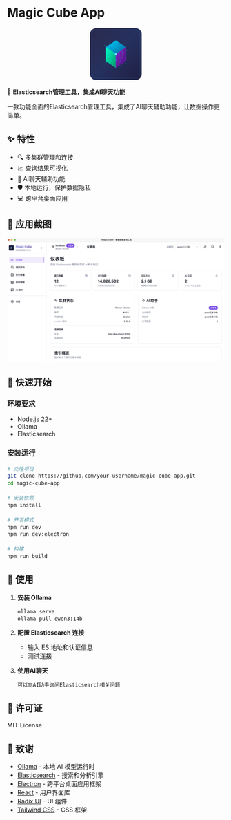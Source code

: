 # Magic Cube App

<div align="center">
  <img src="static/logo.svg" alt="Magic Cube App Logo" width="120" height="120">
</div>

🎯 **Elasticsearch管理工具，集成AI聊天功能**

一款功能全面的Elasticsearch管理工具，集成了AI聊天辅助功能，让数据操作更简单。

## ✨ 特性

- 🔍 多集群管理和连接
- 📈 查询结果可视化
- 💬 AI聊天辅助功能
- 🛡️ 本地运行，保护数据隐私
- 💻 跨平台桌面应用

## 📸 应用截图

<div align="center">
  <img src="screenshots/dashboard.png" alt="应用主界面" width="800">
</div>

## 🚀 快速开始

### 环境要求
- Node.js 22+
- Ollama
- Elasticsearch

### 安装运行
```bash
# 克隆项目
git clone https://github.com/your-username/magic-cube-app.git
cd magic-cube-app

# 安装依赖
npm install

# 开发模式
npm run dev
npm run dev:electron

# 构建
npm run build
```

## 📖 使用

1. **安装 Ollama**
   ```bash
   ollama serve
   ollama pull qwen3:14b
   ```

2. **配置 Elasticsearch 连接**
   - 输入 ES 地址和认证信息
   - 测试连接

3. **使用AI聊天**
   ```
   可以向AI助手询问Elasticsearch相关问题
   ```

## 📄 许可证

MIT License

## 🙏 致谢

- [Ollama](https://ollama.ai/) - 本地 AI 模型运行时
- [Elasticsearch](https://www.elastic.co/) - 搜索和分析引擎
- [Electron](https://electronjs.org/) - 跨平台桌面应用框架
- [React](https://reactjs.org/) - 用户界面库
- [Radix UI](https://www.radix-ui.com/) - UI 组件
- [Tailwind CSS](https://tailwindcss.com/) - CSS 框架
